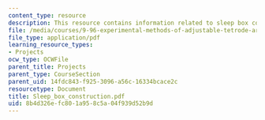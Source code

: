 ```yaml
---
content_type: resource
description: This resource contains information related to sleep box construction.
file: /media/courses/9-96-experimental-methods-of-adjustable-tetrode-array-neurophysiology-january-iap-2001/8b4d326efc801a958c5a04f939d52b9d_Sleep_box_construction.pdf
file_type: application/pdf
learning_resource_types:
- Projects
ocw_type: OCWFile
parent_title: Projects
parent_type: CourseSection
parent_uid: 14fdc843-f925-3096-a56c-16334bcace2c
resourcetype: Document
title: Sleep_box_construction.pdf
uid: 8b4d326e-fc80-1a95-8c5a-04f939d52b9d
---
```

